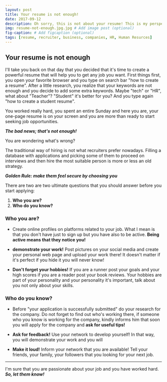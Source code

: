 ```yaml
---
layout: post
title: Your resume is not enough! 
date: 2017-09-12 
description: Oh sorry, this is not about your resume! This is my perspective on what recruiters need to know about you! # Add post description (optional)
img: resume-not-enough.jpg.jpg # Add image post (optional)
fig-caption: # Add figcaption (optional)
tags: [resume, recruiter, business, companies, HR, Human Resurces]
---
```

## Your resume is not enough

I'll take you back on that day that you decided that it's time to create a powerful resume that will help you to get any job you want. First things first, you open your favorite browser and you type on search bar "how to create a resume".  After a little research, you realize that your keywords are not enough and you decide to add some extra keywords. Maybe "tech" or "HR", what about "Teacher"? "Student" it's better for you? And you type again "how to create a student resume".  

 You worked really hard, you spent an entire Sunday and here you are, your one-page resume is on your screen and you are more than ready to start seeking job opportunities. 

***The bad news; that's not enough!***

You are wondering what's wrong? 

The traditional way of hiring is not what recruiters prefer nowadays.  Filling a database with applications and picking some of them to proceed on interviews and then hire the most suitable person is more or less an old strategy.  

***Golden Rule: make them feel secure by choosing you***
 
There are two are two ultimate questions that you should answer before you start applying:

 1. **Who you are?**
 2. **Who do you know?**



### Who you are?


- Create online profiles on platforms related to your job. What I mean is that you don't have just to sign up but you have also to be active. **Being active means that they notice you!** 

-  **demonstrate your work!** Post pictures on your social media and create your personal web page and upload your work there!  It doesn't matter if it's perfect if you hide it you will never know!

-  **Don't forget your hobbies!** If you are a runner post your goals and your high scores if you are a reader post your book reviews. Your hobbies are part of your personality and your personality it's important, talk about you not only about your skills. 

### Who do you know? 

 - Before "your application is successfully submitted" do your research for the company. Do not forget to find out who's working there, if someone who you know is working for the company, kindly informs him that soon you will apply for the company and **ask for useful tips!** 
 
 - **Ask for feedback!** Use your network to develop yourself! In that way, you will demonstrate your work and you will 

 - **Make it loud!** Inform your network that you are available! Tell your friends, your family, your followers that you looking for your next job. 

***
I'm sure that you are passionate about your job and you have worked hard.   ***So, let them know!*** 




